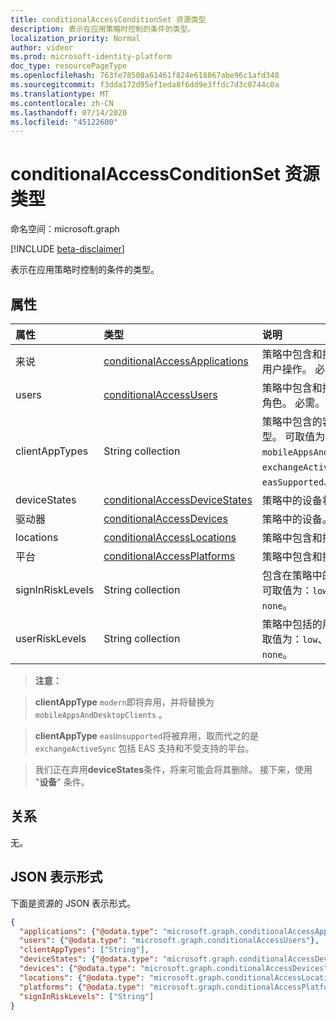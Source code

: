 ```yaml
---
title: conditionalAccessConditionSet 资源类型
description: 表示在应用策略时控制的条件的类型。
localization_priority: Normal
author: videor
ms.prod: microsoft-identity-platform
doc_type: resourcePageType
ms.openlocfilehash: 763fe78508a61461f824e618867abe96c1afd348
ms.sourcegitcommit: f3dda172d95ef1eda8f6dd9e3ffdc7d3c0744c0a
ms.translationtype: MT
ms.contentlocale: zh-CN
ms.lasthandoff: 07/14/2020
ms.locfileid: "45122600"
---
```

# <a name="conditionalaccessconditionset-resource-type"></a>conditionalAccessConditionSet 资源类型

命名空间：microsoft.graph

[!INCLUDE [beta-disclaimer](../../includes/beta-disclaimer.md)]

表示在应用策略时控制的条件的类型。

## <a name="properties"></a>属性

| 属性     | 类型        | 说明 |
|:-------------|:------------|:------------|
|来说|[conditionalAccessApplications](conditionalaccessapplications.md)| 策略中包含和排除的应用程序和用户操作。 必需。 |
|users|[conditionalAccessUsers](conditionalaccessusers.md)| 策略中包含和排除的用户、组和角色。 必需。 |
|clientAppTypes|String collection| 策略中包含的客户端应用程序类型。 可取值为：`all`、`browser`、`mobileAppsAndDesktopClients`、`exchangeActiveSync`、`easSupported`、`other`。|
|deviceStates|[conditionalAccessDeviceStates](conditionalaccessdevicestates.md)| 策略中的设备状态。 |
|驱动器|[conditionalAccessDevices](conditionalaccessdevices.md)| 策略中的设备。 |
|locations|[conditionalAccessLocations](conditionalaccesslocations.md)| 策略中包含和排除的位置。 |
|平台|[conditionalAccessPlatforms](conditionalaccessplatforms.md)| 策略中包含和排除的平台。 |
|signInRiskLevels|String collection| 包含在策略中的登录风险级别。 可取值为：`low`、`medium`、`high`、`none`。|
|userRiskLevels|String collection| 策略中包括的用户风险级别。 可取值为：`low`、`medium`、`high`、`none`。|

>**注意：** 

>**clientAppType** `modern`即将弃用，并将替换为 `mobileAppsAndDesktopClients` 。 

>**clientAppType** `easUnsupported`将被弃用，取而代之的是 `exchangeActiveSync` 包括 EAS 支持和不受支持的平台。 

>我们正在弃用**deviceStates**条件，将来可能会将其删除。 接下来，使用 "**设备**" 条件。

## <a name="relationships"></a>关系

无。

## <a name="json-representation"></a>JSON 表示形式

下面是资源的 JSON 表示形式。

<!-- {
  "blockType": "resource",
  "optionalProperties": [
    "clientAppTypes",
    "deviceStates",
    "devices",
    "locations",
    "platforms",
    "signInRiskLevels"
  ],
  "@odata.type": "microsoft.graph.conditionalAccessConditionSet",
  "baseType": null
}-->

```json
{
  "applications": {"@odata.type": "microsoft.graph.conditionalAccessApplications"},
  "users": {"@odata.type": "microsoft.graph.conditionalAccessUsers"},
  "clientAppTypes": ["String"],
  "deviceStates": {"@odata.type": "microsoft.graph.conditionalAccessDeviceStates"},
  "devices": {"@odata.type": "microsoft.graph.conditionalAccessDevices"},
  "locations": {"@odata.type": "microsoft.graph.conditionalAccessLocations"},
  "platforms": {"@odata.type": "microsoft.graph.conditionalAccessPlatforms"},
  "signInRiskLevels": ["String"]
}
```

<!-- uuid: 16cd6b66-4b1a-43a1-adaf-3a886856ed98
2019-02-04 14:57:30 UTC -->
<!-- {
  "type": "#page.annotation",
  "description": "conditionalAccessConditionset resource",
  "keywords": "",
  "section": "documentation",
  "tocPath": ""
}-->
